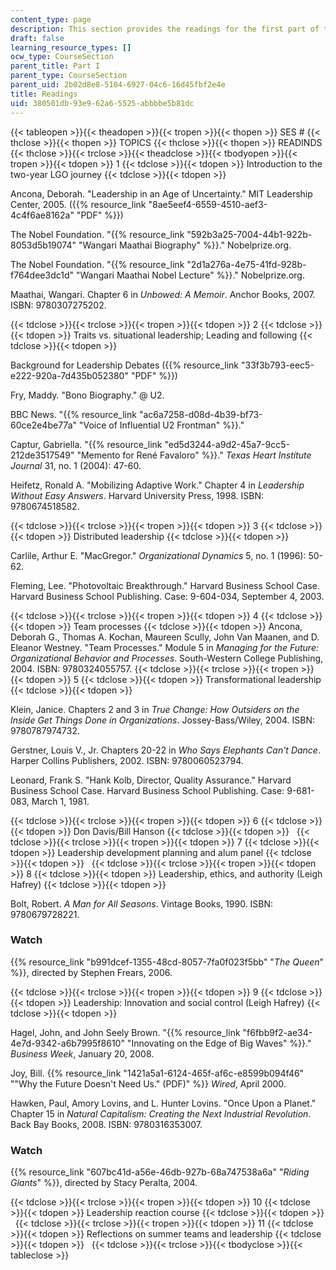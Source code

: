 ```yaml
---
content_type: page
description: This section provides the readings for the first part of the course.
draft: false
learning_resource_types: []
ocw_type: CourseSection
parent_title: Part I
parent_type: CourseSection
parent_uid: 2b02d8e8-5104-6927-04c6-16d45fbf2e4e
title: Readings
uid: 380501db-93e9-62a6-5525-abbbbe5b81dc
---
```

{{< tableopen >}}{{< theadopen >}}{{< tropen >}}{{< thopen >}}
SES #
{{< thclose >}}{{< thopen >}}
TOPICS
{{< thclose >}}{{< thopen >}}
READINDS
{{< thclose >}}{{< trclose >}}{{< theadclose >}}{{< tbodyopen >}}{{< tropen >}}{{< tdopen >}}
1
{{< tdclose >}}{{< tdopen >}}
Introduction to the two-year LGO journey
{{< tdclose >}}{{< tdopen >}}

Ancona, Deborah. "Leadership in an Age of Uncertainty." MIT Leadership Center, 2005. ({{% resource_link "8ae5eef4-6559-4510-aef3-4c4f6ae8162a" "PDF" %}})

The Nobel Foundation. "{{% resource_link "592b3a25-7004-44b1-922b-8053d5b19074" "Wangari Maathai Biography" %}}." Nobelprize.org.

The Nobel Foundation. "{{% resource_link "2d1a276a-4e75-41fd-928b-f764dee3dc1d" "Wangari Maathai Nobel Lecture" %}}." Nobelprize.org.

Maathai, Wangari. Chapter 6 in *Unbowed: A Memoir*. Anchor Books, 2007. ISBN: 9780307275202.

{{< tdclose >}}{{< trclose >}}{{< tropen >}}{{< tdopen >}}
2
{{< tdclose >}}{{< tdopen >}}
Traits vs. situational leadership; Leading and following
{{< tdclose >}}{{< tdopen >}}

Background for Leadership Debates ({{% resource_link "33f3b793-eec5-e222-920a-7d435b052380" "PDF" %}})

Fry, Maddy. "Bono Biography." @ U2.

BBC News. "{{% resource_link "ac6a7258-d08d-4b39-bf73-60ce2e4be77a" "Voice of Influential U2 Frontman" %}}."

Captur, Gabriella. "{{% resource_link "ed5d3244-a9d2-45a7-9cc5-212de3517549" "Memento for René Favaloro" %}}." *Texas Heart Institute Journal* 31, no. 1 (2004): 47-60.

Heifetz, Ronald A. "Mobilizing Adaptive Work." Chapter 4 in *Leadership Without Easy Answers*. Harvard University Press, 1998. ISBN: 9780674518582.

{{< tdclose >}}{{< trclose >}}{{< tropen >}}{{< tdopen >}}
3
{{< tdclose >}}{{< tdopen >}}
Distributed leadership
{{< tdclose >}}{{< tdopen >}}

Carlile, Arthur E. "MacGregor." *Organizational Dynamics* 5, no. 1 (1996): 50-62.

Fleming, Lee. "Photovoltaic Breakthrough." Harvard Business School Case. Harvard Business School Publishing. Case: 9-604-034, September 4, 2003.

{{< tdclose >}}{{< trclose >}}{{< tropen >}}{{< tdopen >}}
4
{{< tdclose >}}{{< tdopen >}}
Team processes
{{< tdclose >}}{{< tdopen >}}
Ancona, Deborah G., Thomas A. Kochan, Maureen Scully, John Van Maanen, and D. Eleanor Westney. "Team Processes." Module 5 in *Managing for the Future: Organizational Behavior and Processes*. South-Western College Publishing, 2004. ISBN: 9780324055757.
{{< tdclose >}}{{< trclose >}}{{< tropen >}}{{< tdopen >}}
5
{{< tdclose >}}{{< tdopen >}}
Transformational leadership
{{< tdclose >}}{{< tdopen >}}

Klein, Janice. Chapters 2 and 3 in *True Change: How Outsiders on the Inside Get Things Done in Organizations*. Jossey-Bass/Wiley, 2004. ISBN: 9780787974732.

Gerstner, Louis V., Jr. Chapters 20-22 in *Who Says Elephants Can't Dance*. Harper Collins Publishers, 2002. ISBN: 9780060523794.

Leonard, Frank S. "Hank Kolb, Director, Quality Assurance." Harvard Business School Case. Harvard Business School Publishing. Case: 9-681-083, March 1, 1981.

{{< tdclose >}}{{< trclose >}}{{< tropen >}}{{< tdopen >}}
6
{{< tdclose >}}{{< tdopen >}}
Don Davis/Bill Hanson
{{< tdclose >}}{{< tdopen >}}
 
{{< tdclose >}}{{< trclose >}}{{< tropen >}}{{< tdopen >}}
7
{{< tdclose >}}{{< tdopen >}}
Leadership development planning and alum panel
{{< tdclose >}}{{< tdopen >}}
 
{{< tdclose >}}{{< trclose >}}{{< tropen >}}{{< tdopen >}}
8
{{< tdclose >}}{{< tdopen >}}
Leadership, ethics, and authority (Leigh Hafrey)
{{< tdclose >}}{{< tdopen >}}

Bolt, Robert. *A Man for All Seasons*. Vintage Books, 1990. ISBN: 9780679728221.

### Watch

{{% resource_link "b991dcef-1355-48cd-8057-7fa0f023f5bb" "*The Queen*" %}}, directed by Stephen Frears, 2006.

{{< tdclose >}}{{< trclose >}}{{< tropen >}}{{< tdopen >}}
9
{{< tdclose >}}{{< tdopen >}}
Leadership: Innovation and social control (Leigh Hafrey)
{{< tdclose >}}{{< tdopen >}}

Hagel, John, and John Seely Brown. "{{% resource_link "f6fbb9f2-ae34-4e7d-9342-a6b7995f8610" "Innovating on the Edge of Big Waves" %}}." *Business Week*, January 20, 2008.

Joy, Bill. {{% resource_link "1421a5a1-6124-465f-af6c-e8599b094f46" "\"Why the Future Doesn't Need Us.\" (PDF)" %}} *Wired*, April 2000.

Hawken, Paul, Amory Lovins, and L. Hunter Lovins. "Once Upon a Planet." Chapter 15 in *Natural Capitalism: Creating the Next Industrial Revolution*. Back Bay Books, 2008. ISBN: 9780316353007.

### Watch

{{% resource_link "607bc41d-a56e-46db-927b-68a747538a6a" "*Riding Giants*" %}}, directed by Stacy Peralta, 2004.

{{< tdclose >}}{{< trclose >}}{{< tropen >}}{{< tdopen >}}
10
{{< tdclose >}}{{< tdopen >}}
Leadership reaction course
{{< tdclose >}}{{< tdopen >}}
 
{{< tdclose >}}{{< trclose >}}{{< tropen >}}{{< tdopen >}}
11
{{< tdclose >}}{{< tdopen >}}
Reflections on summer teams and leadership
{{< tdclose >}}{{< tdopen >}}
 
{{< tdclose >}}{{< trclose >}}{{< tbodyclose >}}{{< tableclose >}}